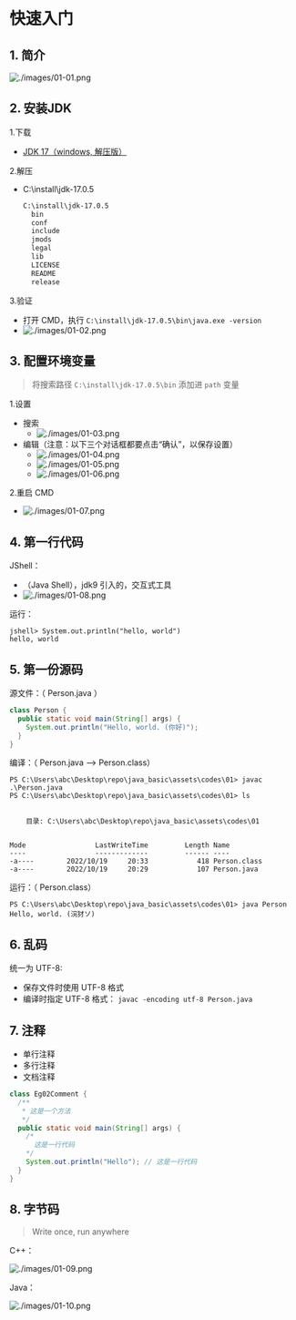 # 快速入门

## 1. 简介

![./images/01-01.png](./images/01-01.png)

## 2. 安装JDK

1.下载

* [JDK 17（windows, 解压版）]((https://download.oracle.com/java/17/latest/jdk-17_windows-x64_bin.zip))

2.解压

* C:\install\jdk-17.0.5

  ```txt
  C:\install\jdk-17.0.5
    bin
    conf
    include
    jmods
    legal
    lib
    LICENSE
    README
    release
  ```

3.验证

* 打开 CMD，执行 `C:\install\jdk-17.0.5\bin\java.exe -version`
* ![./images/01-02.png](./images/01-02.png)

## 3. 配置环境变量

>将搜索路径 `C:\install\jdk-17.0.5\bin` 添加进 `path` 变量

1.设置

* 搜索
  * ![./images/01-03.png](./images/01-03.png)
* 编辑（注意：以下三个对话框都要点击“确认”，以保存设置）
  * ![./images/01-04.png](./images/01-04.png)
  * ![./images/01-05.png](./images/01-05.png)
  * ![./images/01-06.png](./images/01-06.png)

2.重启 CMD

* ![./images/01-07.png](./images/01-07.png)

## 4. 第一行代码

JShell：

* （Java Shell），jdk9 引入的，交互式工具
* ![./images/01-08.png](./images/01-08.png)

运行：

```text
jshell> System.out.println("hello, world")
hello, world
```

## 5. 第一份源码

源文件：（ Person.java ）

```java
class Person {
  public static void main(String[] args) {
    System.out.println("Hello, world. (你好)");
  }
}
```

编译：（ Person.java --> Person.class）

```text
PS C:\Users\abc\Desktop\repo\java_basic\assets\codes\01> javac .\Person.java
PS C:\Users\abc\Desktop\repo\java_basic\assets\codes\01> ls


    目录: C:\Users\abc\Desktop\repo\java_basic\assets\codes\01


Mode                 LastWriteTime         Length Name
----                 -------------         ------ ----
-a----        2022/10/19     20:33            418 Person.class
-a----        2022/10/19     20:29            107 Person.java
```

运行：（ Person.class）

```text
PS C:\Users\abc\Desktop\repo\java_basic\assets\codes\01> java Person
Hello, world. (浣犲ソ)
```

## 6. 乱码

统一为 UTF-8:

* 保存文件时使用 UTF-8 格式
* 编译时指定 UTF-8 格式： `javac -encoding utf-8 Person.java`

## 7. 注释

* 单行注释
* 多行注释
* 文档注释

```java
class Eg02Comment {
  /**
   * 这是一个方法
   */
  public static void main(String[] args) {
    /*
      这是一行代码
    */
    System.out.println("Hello"); // 这是一行代码
  }
}
```

## 8. 字节码

>Write once, run anywhere

C++：

![./images/01-09.png](./images/01-09.png)

Java：

![./images/01-10.png](./images/01-10.png)
